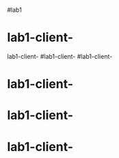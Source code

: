 #lab1
# lab1-client-
lab1-client-
#lab1-client-
#lab1-client-
# lab1-client-
# lab1-client-
# lab1-client-

